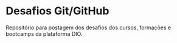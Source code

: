 # Desafios Git/GitHub

Repositório para postagem dos desafios dos cursos, formações e bootcamps da plataforma DIO.
